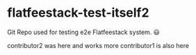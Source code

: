 # flatfeestack-test-itself2
Git Repo used for testing e2e Flatfeestack system. 😃

contributor2 was here and works more
contributor1 is also here
